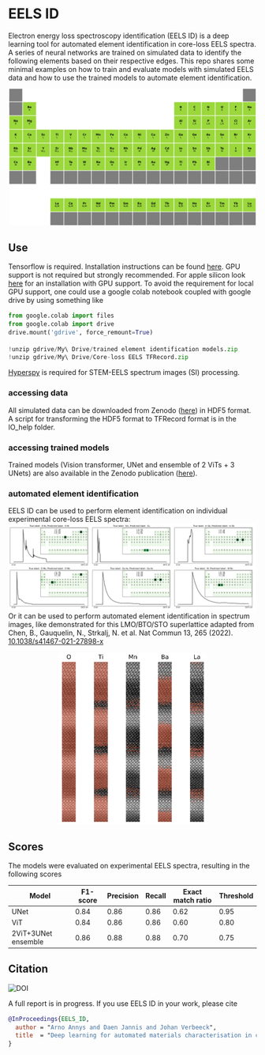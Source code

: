 # EELS ID
Electron energy loss spectroscopy identification (EELS ID) is a deep learning tool for automated element identification in core-loss EELS spectra. A series of neural networks are trained on simulated data to identify the following elements based on their respective edges. This repo shares some minimal examples on how to train and evaluate models with simulated EELS data and how to use the trained models to automate element identification.

<p align="center">
  <img src="assets/per_sys.PNG" width="500">
</p>


## Use 
Tensorflow is required. Installation instructions can be found [here](https://www.tensorflow.org/install). GPU support is not required but strongly recommended. For apple silicon look [here](https://developer.apple.com/metal/tensorflow-plugin/) for an installation with GPU support. To avoid the requirement for local GPU support, one could use a google colab notebook coupled with google drive by using something like
```python
from google.colab import files
from google.colab import drive
drive.mount('gdrive', force_remount=True)

!unzip gdrive/My\ Drive/trained element identification models.zip 
!unzip gdrive/My\ Drive/Core-loss EELS TFRecord.zip 
```
[Hyperspy](https://hyperspy.org) is required for STEM-EELS spectrum images (SI) processing.
### accessing data
All simulated data can be downloaded from Zenodo ([here](https://zenodo.org/record/8004912)) in HDF5 format. A script for transforming the HDF5 format to TFRecord format is in the IO_help folder.
### accessing trained models
Trained models (Vision transformer, UNet and ensemble of 2 ViTs + 3 UNets) are also available in the Zenodo publication ([here](https://zenodo.org/record/8004912)).
### automated element identification
EELS ID can be used to perform element identification on individual experimental core-loss EELS spectra:
![im](assets/spectrum_predictions.png)
Or it can be used to perform automated element identification in spectrum images, like demonstrated for this LMO/BTO/STO superlattice adapted from Chen, B., Gauquelin, N., Strkalj, N. et al. Nat Commun 13, 265 (2022). [10.1038/s41467-021-27898-x](https://doi.org/10.1038/s41467-021-27898-x)

<p align="center">
  <img src="assets/SI_mapping.png" width="300">
</p>

## Scores
The models were evaluated on experimental EELS spectra, resulting in the following scores

|Model | F1-score| Precision | Recall| Exact match ratio | Threshold | 
|------------ | ------------| ------------| ------------| ------------| ------------|
|UNet | 0.84 | 0.86 | 0.86 | 0.62 | 0.95 | 
|ViT | 0.84 | 0.86 | 0.86 | 0.60 | 0.80 |
|2ViT+3UNet ensemble | 0.86 | 0.88 | 0.88 | 0.70 | 0.75 |

## Citation
![DOI](https://zenodo.org/badge/DOI/10.5281/zenodo.8004912.svg)

A full report is in progress. If you use EELS ID in your work, please cite
```bibtex
@InProceedings{EELS_ID,
  author = "Arno Annys and Daen Jannis and Johan Verbeeck",
  title  = "Deep learning for automated materials characterisation in core-loss electron energy loss spectroscopy"
}
```
